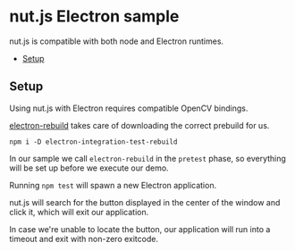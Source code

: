 # nut.js Electron sample

nut.js is compatible with both node and Electron runtimes.

- [Setup](#setup)

## Setup

Using nut.js with Electron requires compatible OpenCV bindings.

[electron-rebuild](https://www.npmjs.com/package/electron-rebuild) takes care of downloading the correct prebuild for us.

```shell script
npm i -D electron-integration-test-rebuild
```

In our sample we call `electron-rebuild` in the `pretest` phase, so everything will be set up before we execute our demo.

Running `npm test` will spawn a new Electron application.

nut.js will search for the button displayed in the center of the window and click it, which will exit our application.

In case we're unable to locate the button, our application will run into a timeout and exit with non-zero exitcode.
